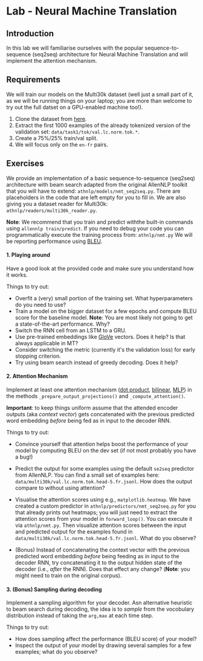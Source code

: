 # Lab - Neural Machine Translation


## Introduction

In this lab we will familiarise ourselves with the popular sequence-to-sequence (seq2seq) architecture for Neural Machine 
Translation and will implement the attention mechanism.  

## Requirements
We will train our models on the Multi30k dataset (well just a small part of it, as we will be 
running things on your laptop; you are more than welcome to try out the full datset on a GPU-enabled machine too!).

1. Clone the dataset from [here](https://github.com/multi30k/dataset). 
2. Extract the first 1000 examples of the already tokenized version of the validation set: 
``data/task1/tok/val.lc.norm.tok.*``. 
3. Create a 75\%/25\% train/val split. 
4. We will focus only on the ``en-fr`` pairs. 

## Exercises

We provide an implementation of a basic sequence-to-sequence (seq2seq) architecture with beam search 
adapted from the original AllenNLP toolkit that you will have to extend: ``athnlp/models/nmt_seq2seq.py``. 
There are placeholders in the code that are left empty for you to fill in. We are also giving you 
a dataset reader for Multi30k: ``athnlp/readers/multi30k_reader.py``. 

**Note**: We recommend that
you train and predict withthe built-in commands using ``allennlp train/predict``. If you
need to debug your code you can programmatically execute the training process from: ``athnlp/nmt.py``
We will be reporting performance using [BLEU](https://www.aclweb.org/anthology/P02-1040).   

#### 1. Playing around

Have a good look at the provided code and make sure you understand how it works.

Things to try out:

- Overfit a (very) small portion of the training set. What hyperparameters do you need to use?
- Train a model on the bigger dataset for a few epochs and compute BLEU score for the baseline model. 
**Note**: You are most likely not going to get a state-of-the-art performance. Why?
- Switch the RNN cell from an LSTM to a GRU.
- Use pre-trained embeddings like [GloVe](https://nlp.stanford.edu/pubs/glove.pdf) vectors. Does it help? 
Is that always applicable in MT?
- Consider switching the metric (currently it's the validation loss) for early stopping criterion.
- Try using beam search instead of greedy decoding. Does it help?
 
  

#### 2. Attention Mechanism

Implement at least one attention mechanism ([dot product](https://arxiv.org/abs/1508.04025), 
[bilinear](https://arxiv.org/abs/1508.04025), [MLP](https://arxiv.org/abs/1409.0473)) 
in the methods ``_prepare_output_projections()`` and ``_compute_attention()``. 

**Important**: to keep things uniform assume that the attended encoder outputs 
(aka *context vector*) gets concatenated with the previous predicted word embedding *before* being 
fed as in input to the decoder RNN. 

Things to try out:

- Convince yourself that attention helps boost the performance of your model by computing
BLEU on the dev set (if not most probably you have a bug!)
- Predict the output for some examples using the default ``se2seq`` predictor from AllenNLP. 
You can find a small set of examples here: ``data/multi30k/val.lc.norm.tok.head-5.fr.jsonl``. 
How does the output compare to without using attention?
- Visualise the attention scores using e.g., ``matplotlib.heatmap``. We have created a custom predictor
in ``athnlp/predictors/nmt_seq2seq.py`` for you that already prints out heatmaps; you will just need to extract the attention
scores from your model in ``forward_loop()``. You can execute it via ``athnlp/nmt.py``. 
 Then visualize attention scores between the input and predicted output for the examples 
 found in ``data/multi30k/val.lc.norm.tok.head-5.fr.jsonl``. What do you observe?
  
- (Bonus) Instead of concatenating the context vector with the previous predicted word embedding *before* being 
feeding as in input to the decoder RNN, try concatenating it to the output hidden state of the decoder 
(i.e., *after* the RNN). Does that effect any change? (**Note**: you might need to train on the original corpus). 
    
#### 3. (Bonus) Sampling during decoding
Implement a sampling algorithm for your decoder. Asn alternative heuristic to beam search during decoding, 
the idea is to *sample* from the vocobulary distribution instead of taking the ``arg,max`` at each time step.

Things to try out:

- How does sampling affect the performance (BLEU score) of your model?
- Inspect the output of your model by drawing several samples for a few examples; what do you observe? 
   
